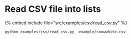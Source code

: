 # Read CSV file into lists

{% embed include file="src/examples/csv/read_csv.py" %}

```
python examples/csv/read_csv.py  example/snowwhite.csv
```


